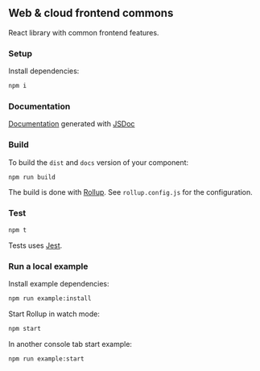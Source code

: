 ## Web & cloud frontend commons

React library with common frontend features.

### Setup

Install dependencies:

```bash
npm i
```

### Documentation

[Documentation](https://git.corp.adobe.com/pages/3di-substance/web-cloud-frontend-commons/) generated with [JSDoc](https://github.com/jsdoc/jsdoc)

### Build

To build the `dist` and `docs` version of your component:

```bash
npm run build
```

The build is done with [Rollup](https://github.com/rollup/rollup).
See `rollup.config.js` for the configuration.

### Test

```bash
npm t
```

Tests uses [Jest](https://github.com/facebook/jest).

### Run a local example

Install example dependencies:

```bash
npm run example:install
```

Start Rollup in watch mode:

```bash
npm start
```

In another console tab start example:

```bash
npm run example:start
```
